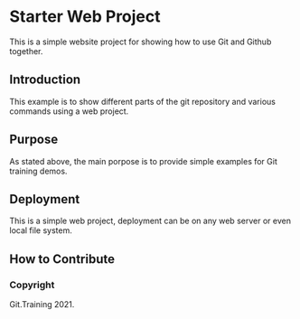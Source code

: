 # Starter Web Project

This is a simple website project for 
showing how to use Git and Github together.

## Introduction
This example is to show different parts of the
git repository and various commands
using a web project.
## Purpose

As stated above, the main porpose is to provide 
simple examples for Git training 
demos.

## Deployment
This is a simple web project, deployment 
can be on any web server or even local 
file system.
## How to Contribute

### Copyright
Git.Training 2021.
